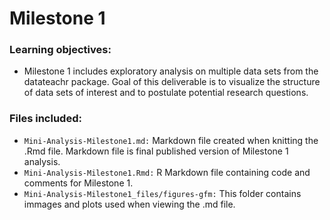 # Milestone 1

### Learning objectives:
- Milestone 1 includes exploratory analysis on multiple data sets from the datateachr package. Goal of this deliverable is to visualize the structure of data sets of interest and to postulate potential research questions.

### Files included:

- `Mini-Analysis-Milestone1.md:` Markdown file created when knitting the .Rmd file. Markdown file is final published version of Milestone 1 analysis.
- `Mini-Analysis-Milestone1.Rmd:` R Markdown file containing code and comments for Milestone 1.
- `Mini-Analysis-Milestone1_files/figures-gfm:` This folder contains immages and plots used when viewing the .md file. 
